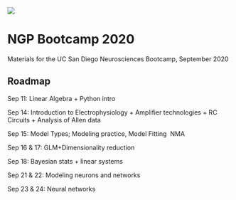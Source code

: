 ![](https://pbs.twimg.com/profile_banners/121204594/1531763557/1500x500)
# NGP Bootcamp 2020
Materials for the UC San Diego Neurosciences Bootcamp, September 2020

## Roadmap
Sep 11: Linear Algebra + Python intro

Sep 14: Introduction to Electrophysiology + Amplifier technologies + RC Circuits + Analysis of Allen data

Sep 15: Model Types; Modeling practice, Model Fitting   NMA

Sep 16 & 17: GLM+Dimensionality reduction

Sep 18: Bayesian stats + linear systems

Sep 21 & 22: Modeling neurons and networks 

Sep 23 & 24: Neural networks
